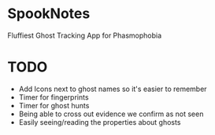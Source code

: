 # SpookNotes
Fluffiest Ghost Tracking App for Phasmophobia


# TODO
- Add Icons next to ghost names so it's easier to remember
- Timer for fingerprints
- Timer for ghost hunts
- Being able to cross out evidence we confirm as not seen
- Easily seeing/reading the properties about ghosts
